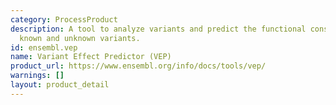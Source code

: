 ```yaml
---
category: ProcessProduct
description: A tool to analyze variants and predict the functional consequences of
  known and unknown variants.
id: ensembl.vep
name: Variant Effect Predictor (VEP)
product_url: https://www.ensembl.org/info/docs/tools/vep/
warnings: []
layout: product_detail
---
```

